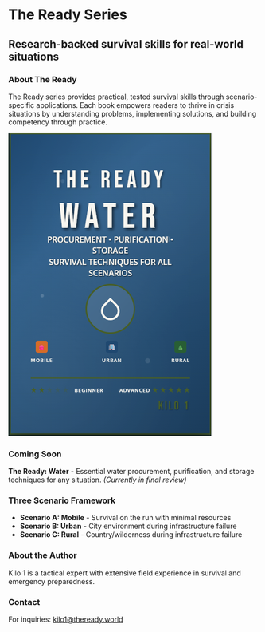 # The Ready Series
## Research-backed survival skills for real-world situations

### About The Ready
The Ready series provides practical, tested survival skills through scenario-specific applications. Each book empowers readers to thrive in crisis situations by understanding problems, implementing solutions, and building competency through practice.

![TheReadyWaster](TheReadyWater.png)

### Coming Soon
**The Ready: Water** - Essential water procurement, purification, and storage techniques for any situation. *(Currently in final review)*

### Three Scenario Framework
- **Scenario A: Mobile** - Survival on the run with minimal resources
- **Scenario B: Urban** - City environment during infrastructure failure  
- **Scenario C: Rural** - Country/wilderness during infrastructure failure

### About the Author
Kilo 1 is a tactical expert with extensive field experience in survival and emergency preparedness.

### Contact
For inquiries: kilo1@theready.world

